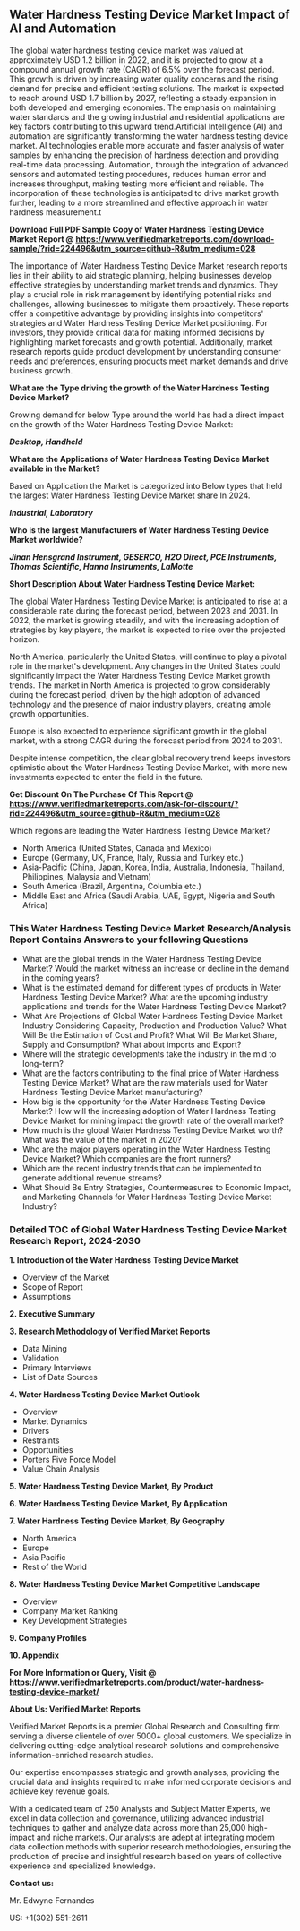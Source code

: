 <h2>Water Hardness Testing Device Market Impact of AI and Automation</h2>The global water hardness testing device market was valued at approximately USD 1.2 billion in 2022, and it is projected to grow at a compound annual growth rate (CAGR) of 6.5% over the forecast period. This growth is driven by increasing water quality concerns and the rising demand for precise and efficient testing solutions. The market is expected to reach around USD 1.7 billion by 2027, reflecting a steady expansion in both developed and emerging economies. The emphasis on maintaining water standards and the growing industrial and residential applications are key factors contributing to this upward trend.Artificial Intelligence (AI) and automation are significantly transforming the water hardness testing device market. AI technologies enable more accurate and faster analysis of water samples by enhancing the precision of hardness detection and providing real-time data processing. Automation, through the integration of advanced sensors and automated testing procedures, reduces human error and increases throughput, making testing more efficient and reliable. The incorporation of these technologies is anticipated to drive market growth further, leading to a more streamlined and effective approach in water hardness measurement.t</p><p id="" class=""><strong>Download Full PDF Sample Copy of Water Hardness Testing Device Market Report @ <a href="https://www.verifiedmarketreports.com/download-sample/?rid=224496&utm_source=github-R&utm_medium=028" target="_blank">https://www.verifiedmarketreports.com/download-sample/?rid=224496&utm_source=github-R&utm_medium=028</a></strong></p><p>The importance of&nbsp;Water Hardness Testing Device Market research reports lies in their ability to aid strategic planning, helping businesses develop effective strategies by understanding market trends and dynamics. They play a crucial role in risk management by identifying potential risks and challenges, allowing businesses to mitigate them proactively. These reports offer a competitive advantage by providing insights into competitors' strategies and Water Hardness Testing Device Market positioning. For investors, they provide critical data for making informed decisions by highlighting market forecasts and growth potential. Additionally, market research reports guide product development by understanding consumer needs and preferences, ensuring products meet market demands and drive business growth.</p><p><strong>What are the&nbsp;Type driving the growth of the Water Hardness Testing Device Market?</strong></p><p id="" class="">Growing demand for below Type around the world has had a direct impact on the growth of the Water Hardness Testing Device Market:</p><em><strong>Desktop, Handheld</strong></em></p><strong>What are the&nbsp;Applications&nbsp;of Water Hardness Testing Device Market available in the Market?</strong></p><p id="" class="">Based on Application the Market is categorized into Below types that held the largest Water Hardness Testing Device Market share In 2024.</p><em><strong>Industrial, Laboratory</strong></em></p><strong>Who is the largest Manufacturers of Water Hardness Testing Device Market worldwide?</strong></p><p><em><strong>Jinan Hensgrand Instrument, GESERCO, H2O Direct, PCE Instruments, Thomas Scientific, Hanna Instruments, LaMotte</strong></em></p><p id="" class=""><strong>Short Description About Water Hardness Testing Device Market:</strong></p><p>The global Water Hardness Testing Device Market is anticipated to rise at a considerable rate during the forecast period, between 2023 and 2031. In 2022, the market is growing steadily, and with the increasing adoption of strategies by key players, the market is expected to rise over the projected horizon.</p><p>North America, particularly the United States, will continue to play a pivotal role in the market's development. Any changes in the United States could significantly impact the Water Hardness Testing Device Market growth trends. The market in North America is projected to grow considerably during the forecast period, driven by the high adoption of advanced technology and the presence of major industry players, creating ample growth opportunities.</p><p>Europe is also expected to experience significant growth in the global market, with a strong CAGR during the forecast period from 2024 to 2031.</p><p>Despite intense competition, the clear global recovery trend keeps investors optimistic about the Water Hardness Testing Device Market, with more new investments expected to enter the field in the future.</p><p id="" class=""><strong>Get Discount On The Purchase Of This Report @ <a href="https://www.verifiedmarketreports.com/ask-for-discount/?rid=224496&utm_source=github-R&utm_medium=028" target="_blank">https://www.verifiedmarketreports.com/ask-for-discount/?rid=224496&utm_source=github-R&utm_medium=028</a></strong></p>Which regions are leading the Water Hardness Testing Device Market?</p><ul><li>North America (United States, Canada and Mexico)</li><li>Europe (Germany, UK, France, Italy, Russia and Turkey etc.)</li><li>Asia-Pacific (China, Japan, Korea, India, Australia, Indonesia, Thailand, Philippines, Malaysia and Vietnam)</li><li>South America (Brazil, Argentina, Columbia etc.)</li><li>Middle East and Africa (Saudi Arabia, UAE, Egypt, Nigeria and South Africa)</li></ul><h3 id="" class="">This Water Hardness Testing Device Market Research/Analysis Report Contains Answers to your following Questions</h3><ul><li>What are the global trends in the Water Hardness Testing Device Market? Would the market witness an increase or decline in the demand in the coming years?</li><li>What is the estimated demand for different types of products in Water Hardness Testing Device Market? What are the upcoming industry applications and trends for the Water Hardness Testing Device Market?</li><li>What Are Projections of Global Water Hardness Testing Device Market Industry Considering Capacity, Production and Production Value? What Will Be the Estimation of Cost and Profit? What Will Be Market Share, Supply and Consumption? What about imports and Export?</li><li>Where will the strategic developments take the industry in the mid to long-term?</li><li>What are the factors contributing to the final price of Water Hardness Testing Device Market? What are the raw materials used for Water Hardness Testing Device Market manufacturing?</li><li>How big is the opportunity for the Water Hardness Testing Device Market? How will the increasing adoption of Water Hardness Testing Device Market for mining impact the growth rate of the overall market?</li><li>How much is the global Water Hardness Testing Device Market worth? What was the value of the market In 2020?</li><li>Who are the major players operating in the Water Hardness Testing Device Market? Which companies are the front runners?</li><li>Which are the recent industry trends that can be implemented to generate additional revenue streams?</li><li>What Should Be Entry Strategies, Countermeasures to Economic Impact, and Marketing Channels for Water Hardness Testing Device Market Industry?</li></ul><h3 id="" class="">Detailed TOC of Global Water Hardness Testing Device Market Research Report, 2024-2030</h3><p id="" class=""><strong>1. Introduction of the Water Hardness Testing Device Market</strong></p><ul><li>Overview of the Market</li><li>Scope of Report</li><li>Assumptions</li></ul><p id="" class=""><strong>2. Executive Summary</strong></p><p id="" class=""><strong>3. Research Methodology of Verified Market Reports</strong></p><ul><li>Data Mining</li><li>Validation</li><li>Primary Interviews</li><li>List of Data Sources</li></ul><p id="" class=""><strong>4. Water Hardness Testing Device Market Outlook</strong></p><ul><li>Overview</li><li>Market Dynamics</li><li>Drivers</li><li>Restraints</li><li>Opportunities</li><li>Porters Five Force Model</li><li>Value Chain Analysis</li></ul><p id="" class=""><strong>5. Water Hardness Testing Device Market, By Product</strong></p><p id="" class=""><strong>6. Water Hardness Testing Device Market, By Application</strong></p><p id="" class=""><strong>7. Water Hardness Testing Device Market, By Geography</strong></p><ul><li>North America</li><li>Europe</li><li>Asia Pacific</li><li>Rest of the World</li></ul><p id="" class=""><strong>8. Water Hardness Testing Device Market Competitive Landscape</strong></p><ul><li>Overview</li><li>Company Market Ranking</li><li>Key Development Strategies</li></ul><p id="" class=""><strong>9. Company Profiles</strong></p><p id="" class=""><strong>10. Appendix</strong></p><p id="" class=""><strong>For More Information or Query, Visit @ <a href="https://www.verifiedmarketreports.com/product/water-hardness-testing-device-market/" target="_blank">https://www.verifiedmarketreports.com/product/water-hardness-testing-device-market/</a></strong></p><p id="" class=""><strong>About Us: Verified Market Reports</strong></p><p id="" class="">Verified Market Reports is a premier Global Research and Consulting firm serving a diverse clientele of over 5000+ global customers. We specialize in delivering cutting-edge analytical research solutions and comprehensive information-enriched research studies.</p><p id="" class="">Our expertise encompasses strategic and growth analyses, providing the crucial data and insights required to make informed corporate decisions and achieve key revenue goals.</p><p id="" class="">With a dedicated team of 250 Analysts and Subject Matter Experts, we excel in data collection and governance, utilizing advanced industrial techniques to gather and analyze data across more than 25,000 high-impact and niche markets. Our analysts are adept at integrating modern data collection methods with superior research methodologies, ensuring the production of precise and insightful research based on years of collective experience and specialized knowledge.</p><p id="" class=""><strong>Contact us:</strong></p><p id="" class="">Mr. Edwyne Fernandes</p><p id="" class="">US: +1(302) 551-2611</p>